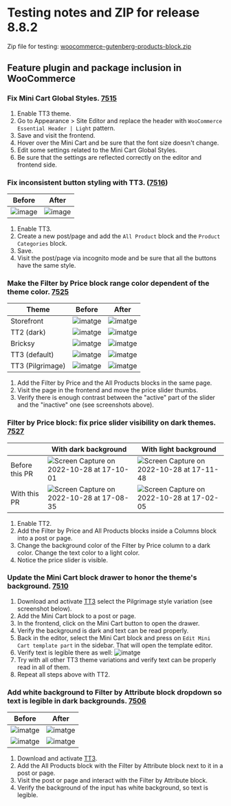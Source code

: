 # Testing notes and ZIP for release 8.8.2

Zip file for testing: [woocommerce-gutenberg-products-block.zip](https://github.com/woocommerce/woocommerce-blocks/files/9901792/woocommerce-gutenberg-products-block.zip)

## Feature plugin and package inclusion in WooCommerce

### Fix Mini Cart Global Styles. [7515](https://github.com/woocommerce/woocommerce-blocks/pull/7515)


1. Enable TT3 theme.
2. Go to Appearance > Site Editor and replace the header with `WooCommerce Essential Header | Light` pattern.
3. Save and visit the frontend.
4. Hover over the Mini Cart and be sure that the font size doesn't change.
5. Edit some settings related to the Mini Cart Global Styles.
6. Be sure that the settings are reflected correctly on the editor and frontend side.

### Fix inconsistent button styling with TT3. ([7516](https://github.com/woocommerce/woocommerce-blocks/pull/7516))


| Before | After |
| ------ | ----- |
|![image](https://user-images.githubusercontent.com/4463174/198559087-b24ceeb2-61ba-488f-84a0-f87d6b2bc965.png)|![image](https://user-images.githubusercontent.com/4463174/198559394-b3e377d5-3e6e-4f3e-9ea4-282fd02fe923.png)|

1. Enable TT3.
2. Create a new post/page and add the `All Product` block and the `Product Categories` block.
3. Save.
4. Visit the post/page via incognito mode and be sure that all the buttons have the same style.

### Make the Filter by Price block range color dependent of the theme color. [7525](https://github.com/woocommerce/woocommerce-blocks/pull/7525)

| Theme | Before | After |
| --- | ------ | ----- |
| Storefront | ![imatge](https://user-images.githubusercontent.com/3616980/198656336-463dd2fe-4329-4d5e-8305-43f8375a0077.png) | ![imatge](https://user-images.githubusercontent.com/3616980/198666606-aa3c443b-0e21-4474-b6d2-084280ec557b.png) |
| TT2 (dark) | ![imatge](https://user-images.githubusercontent.com/3616980/198658810-b429e817-7685-4a4c-afbc-eb57b2a72543.png) | ![imatge](https://user-images.githubusercontent.com/3616980/198666776-7dfb3663-ace5-40ff-91e5-87571b6767a0.png) |
| Bricksy | ![imatge](https://user-images.githubusercontent.com/3616980/198661164-3d84c0e5-c27b-40b8-82df-d8db319d4c50.png) | ![imatge](https://user-images.githubusercontent.com/3616980/198667122-05c29bf8-534f-4409-8577-572b44d782f5.png) |
| TT3 (default) | ![imatge](https://user-images.githubusercontent.com/3616980/198665415-584ac7eb-3c20-4d35-a1a6-6501cc932bad.png) | ![imatge](https://user-images.githubusercontent.com/3616980/198666131-2e641add-3918-4447-8260-dc8c9eefc684.png) |
| TT3 (Pilgrimage) | ![imatge](https://user-images.githubusercontent.com/3616980/198665030-cba725ec-a420-4184-98bf-3ace4e639e6f.png) | ![imatge](https://user-images.githubusercontent.com/3616980/198667488-b03bb985-8304-4f7c-86b9-5a6bb3f073f9.png) |

1. Add the Filter by Price and the All Products blocks in the same page.
2. Visit the page in the frontend and move the price slider thumbs.
3. Verify there is enough contrast between the "active" part of the slider and the "inactive" one (see screenshots above).


### Filter by Price block: fix price slider visibility on dark themes. [7527](https://github.com/woocommerce/woocommerce-blocks/pull/7527)

|                | With dark background | With light background |
|----------------|----------------------|-----------------------|
| Before this PR |![Screen Capture on 2022-10-28 at 17-10-01](https://user-images.githubusercontent.com/4463174/198670636-61618ba7-7160-4674-be03-d8245a1a8209.gif)|![Screen Capture on 2022-10-28 at 17-11-48](https://user-images.githubusercontent.com/4463174/198671568-57fa5e44-4eb1-4ad1-82b8-51e2d4a7e0f8.gif)|
| With this PR   |![Screen Capture on 2022-10-28 at 17-08-35](https://user-images.githubusercontent.com/4463174/198669729-a206b68d-0d01-41a3-8117-1a8015aed0a5.gif)|![Screen Capture on 2022-10-28 at 17-02-05](https://user-images.githubusercontent.com/4463174/198665985-3ae65415-e997-4c9c-a146-e07947f5fc68.gif)|


1. Enable TT2.
2. Add the Filter by Price and All Products blocks inside a Columns block into a post or page.
3. Change the background color of the Filter by Price column to a dark color. Change the text color to a light color.
4. Notice the price slider is visible.

### Update the Mini Cart block drawer to honor the theme's background. [7510](https://github.com/woocommerce/woocommerce-blocks/pull/7510)

1. Download and activate [TT3](https://github.com/WordPress/twentytwentythree) select the Pilgrimage style variation (see screenshot below).
2. Add the Mini Cart block to a post or page.
3. In the frontend, click on the Mini Cart button to open the drawer.
4. Verify the background is dark and text can be read properly.
5. Back in the editor, select the Mini Cart block and press on `Edit Mini Cart template part` in the sidebar. That will open the template editor.
6. Verify text is legible there as well:
![imatge](https://user-images.githubusercontent.com/3616980/198266198-9a607821-cb5b-47e5-90ec-b0cd64ca34e3.png)
7. Try with all other TT3 theme variations and verify text can be properly read in all of them.
8. Repeat all steps above with TT2.

### Add white background to Filter by Attribute block dropdown so text is legible in dark backgrounds. [7506](https://github.com/woocommerce/woocommerce-blocks/pull/7506)

| Before | After |
| ------ | ----- |
| ![imatge](https://user-images.githubusercontent.com/3616980/198288809-7f575c00-72f1-41e7-8a19-1cf2c9e2b3b7.png) | ![imatge](https://user-images.githubusercontent.com/3616980/198288636-225716da-6a6d-4db2-ad03-5dd404ea61d7.png) |
| ![imatge](https://user-images.githubusercontent.com/3616980/198288969-c5619a4b-a16f-4d39-815d-a6ebd336cc40.png) | ![imatge](https://user-images.githubusercontent.com/3616980/198289132-6066cb6d-03c6-4f5b-a791-69da2e1db95c.png) |


1. Download and activate [TT3](https://github.com/WordPress/twentytwentythree).
2. Add the All Products block with the Filter by Attribute block next to it in a post or page.
2. Visit the post or page and interact with the Filter by Attribute block.
3. Verify the background of the input has white background, so text is legible.
